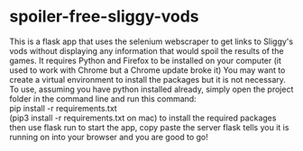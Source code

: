 # spoiler-free-sliggy-vods
This is a flask app that uses the selenium webscraper to get links to Sliggy's vods without displaying any information that would spoil the results of the games.
It requires Python and Firefox to be installed on your computer (it used to work with Chrome but a Chrome update broke it)
You may want to create a virtual environment to install the packages but it is not necessary. 
To use, assuming you have python installed already, simply open the project folder in the command line and run this command:  
pip install -r requirements.txt  
(pip3 install -r requirements.txt on mac)
to install the required packages
then use 
flask run
to start the app, copy paste the server flask tells you it is running on into your browser and you are good to go!
